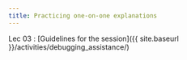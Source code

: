 ```yaml
---
title: Practicing one-on-one explanations
---
```


Lec 03
: [Guidelines for the session]({{ site.baseurl }}/activities/debugging_assistance/)

